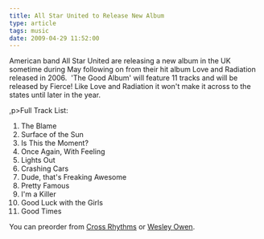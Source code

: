 ```yaml
---
title: All Star United to Release New Album
type: article
tags: music
date: 2009-04-29 11:52:00
---
```

<p>American band All Star United are releasing a new album in the UK sometime during May following on from their hit album Love and Radiation released in 2006.&nbsp; 'The Good Album' will feature 11 tracks and will be released by Fierce! Like Love and Radiation it won't make it across to the states until later in the year.</p>,p>Full Track List:</p><ol><li>The Blame</li><li>Surface of the Sun</li><li>Is This the Moment?</li><li>Once Again, With Feeling</li><li>Lights Out</li><li>Crashing Cars</li><li>Dude, that's Freaking Awesome</li><li>Pretty Famous</li><li>I'm a Killer</li><li>Good Luck with the Girls</li><li>Good Times</li></ol><p>You can preorder from <a href="http://direct.crossrhythms.co.uk/product/77372">Cross Rhythms</a> or <a href="http://www.wesleyowen.com/WesleyOwenSite/product/FIERCD47.htm">Wesley Owen</a>.</p>
